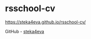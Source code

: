 # rsschool-cv
https://steka4eva.github.io/rsschool-cv/

GitHub - [steka4eva](https://steka4eva.github.io/rsschool-cv/cv)
